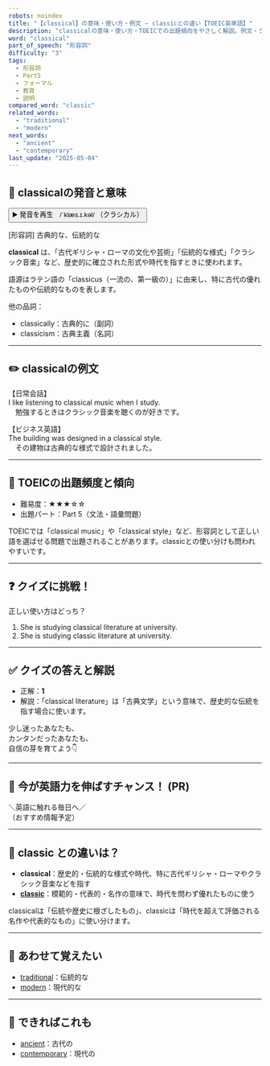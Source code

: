 ```yaml
---
robots: noindex
title: "【classical】の意味・使い方・例文 ― classicとの違い【TOEIC英単語】"
description: "classicalの意味・使い方・TOEICでの出題傾向をやさしく解説。例文・クイズ付きでclassicとの違いもわかりやすく学べます。"
word: "classical"
part_of_speech: "形容詞"
difficulty: "3"
tags:
  - 形容詞
  - Part5
  - フォーマル
  - 教育
  - 説明
compared_word: "classic"
related_words:
  - "traditional"
  - "modern"
next_words:
  - "ancient"
  - "contemporary"
last_update: "2025-05-04"
---
```


## 🔰 classicalの発音と意味

<button class="play-audio" onclick="playTTS('classical')">
  <span class="play-audio-main">
    ▶️ 発音を再生　/ˈklæs.ɪ.kəl/
  </span>
  <span class="play-audio-sub">
    （クラシカル）
  </span>
</button>

[形容詞] 古典的な、伝統的な

**classical** は、「古代ギリシャ・ローマの文化や芸術」「伝統的な様式」「クラシック音楽」など、歴史的に確立された形式や時代を指すときに使われます。

語源はラテン語の「classicus（一流の、第一級の）」に由来し、特に古代の優れたものや伝統的なものを表します。

他の品詞：  
- classically：古典的に（副詞）
- classicism：古典主義（名詞）

---

## ✏️ classicalの例文

【日常会話】  
I like listening to classical music when I study.  
　勉強するときはクラシック音楽を聴くのが好きです。

【ビジネス英語】  
The building was designed in a classical style.  
　その建物は古典的な様式で設計されました。

---

## 🎯 TOEICの出題頻度と傾向

- 難易度：★★★☆☆
- 出題パート：Part 5（文法・語彙問題）

TOEICでは「classical music」や「classical style」など、形容詞として正しい語を選ばせる問題で出題されることがあります。classicとの使い分けも問われやすいです。

---

## ❓ クイズに挑戦！

正しい使い方はどっち？

1. She is studying classical literature at university.  
2. She is studying classic literature at university.

---

## ✅ クイズの答えと解説

- 正解：**1**
- 解説：「classical literature」は「古典文学」という意味で、歴史的な伝統を指す場合に使います。

少し迷ったあなたも、  
カンタンだったあなたも、  
自信の芽を育てよう👇️

---

## 🚀 今が英語力を伸ばすチャンス！ (PR)

<div class="info-center">
＼英語に触れる毎日へ／<br>  
（おすすめ情報予定）
</div>

---

## 🤔  classic との違いは？

- **classical**：歴史的・伝統的な様式や時代、特に古代ギリシャ・ローマやクラシック音楽などを指す
- **[classic](/classic)**：模範的・代表的・名作の意味で、時代を問わず優れたものに使う

classicalは「伝統や歴史に根ざしたもの」、classicは「時代を超えて評価される名作や代表的なもの」に使い分けます。

---

## 🧩 あわせて覚えたい

- [traditional](/traditional)：伝統的な
- [modern](/modern)：現代的な

---

## 📖 できればこれも

- [ancient](/ancient)：古代の
- [contemporary](/contemporary)：現代の

<!-- cvid: aid16_bid34 -->

